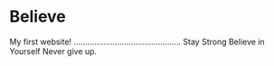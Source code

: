 # Believe
My first website!
...............................................
      Stay Strong 
   Believe in Yourself
     Never give up.
   
